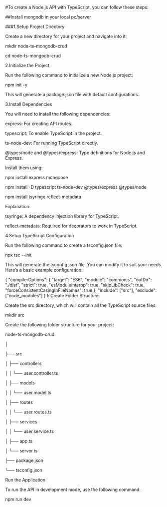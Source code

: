 #To create a Node.js API with TypeScript, you can follow these steps:

##Install mongodb  in your local pc/server

###1.Setup Project Directory

  Create a new directory for your project and navigate into it:

  mkdir node-ts-mongodb-crud

  cd node-ts-mongodb-crud

2.Initialize the Project

  Run the following command to initialize a new Node.js project:

  npm init -y

  This will generate a package.json file with default configurations.

3.Install Dependencies

  You will need to install the following dependencies:

  express: For creating API routes.

  typescript: To enable TypeScript in the project.

  ts-node-dev: For running TypeScript directly.

  @types/node and @types/express: Type definitions for Node.js and Express.

  Install them using:

  npm install express mongoose

  npm install -D typescript ts-node-dev @types/express @types/node

  npm install tsyringe reflect-metadata

  Explanation:

  tsyringe: A dependency injection library for TypeScript.

  reflect-metadata: Required for decorators to work in TypeScript.

4.Setup TypeScript Configuration
   
  Run the following command to create a tsconfig.json file:

  npx tsc --init

  This will generate the tsconfig.json file. You can modify it to suit your needs. Here’s a basic example configuration:

  {
   "compilerOptions": {
    "target": "ES6",
    "module": "commonjs",
    "outDir": "./dist",
    "strict": true,
    "esModuleInterop": true,
    "skipLibCheck": true,
    "forceConsistentCasingInFileNames": true
   },
   "include": ["src"],
   "exclude": ["node_modules"]
  }
5.Create Folder Structure

  Create the src directory, which will contain all the TypeScript source files:

  mkdir src

  Create the following folder structure for your project:

  node-ts-mongodb-crud

  │

  ├── src

  │   ├── controllers

  │   │   └── user.controller.ts

  │   ├── models

  │   │   └── user.model.ts

  │   ├── routes

  │   │   └── user.routes.ts

  │   ├── services

  │   │   └── user.service.ts

  │   ├── app.ts

  │   └── server.ts

  ├── package.json

  └── tsconfig.json

  Run the Application

To run the API in development mode, use the following command:

npm run dev
